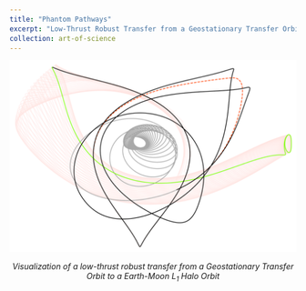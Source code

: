 ```yaml
---
title: "Phantom Pathways"
excerpt: "Low-Thrust Robust Transfer from a Geostationary Transfer Orbit to a Earth-Moon L<sub>1</sub> Halo Orbit"
collection: art-of-science
---
```


<div style="text-align: center">
    <img src="/images/art-of-science/gto-to-l1h-robust.png" alt="Low-Thrust Robust Trajectory" style="width: 800px; max-width: 100%;"/>
    <p><em>Visualization of a low-thrust robust transfer from a Geostationary Transfer Orbit to a Earth-Moon L<sub>1</sub> Halo Orbit</em></p>
</div>